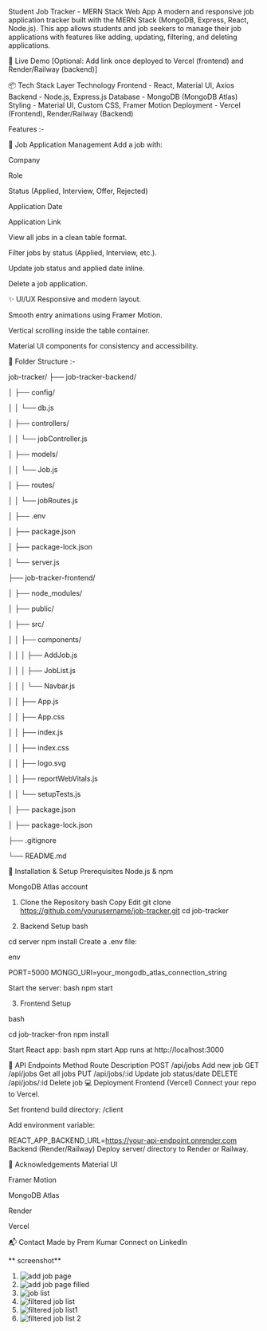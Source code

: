 Student Job Tracker - MERN Stack Web App
A modern and responsive job application tracker built with the MERN Stack (MongoDB, Express, React, Node.js). This app allows students and job seekers to manage their job applications with features like adding, updating, filtering, and deleting applications.

🚀 Live Demo
[Optional: Add link once deployed to Vercel (frontend) and Render/Railway (backend)]

📦 Tech Stack
Layer	Technology
Frontend -	React, Material UI, Axios
Backend -	Node.js, Express.js
Database -	MongoDB (MongoDB Atlas)
Styling -	Material UI, Custom CSS, Framer Motion
Deployment - Vercel (Frontend), Render/Railway (Backend)


Features :- 

📝 Job Application Management
Add a job with:

Company

Role

Status (Applied, Interview, Offer, Rejected)

Application Date

Application Link

View all jobs in a clean table format.

Filter jobs by status (Applied, Interview, etc.).

Update job status and applied date inline.

Delete a job application.

✨ UI/UX
Responsive and modern layout.

Smooth entry animations using Framer Motion.

Vertical scrolling inside the table container.

Material UI components for consistency and accessibility.


📁 Folder Structure :- 

job-tracker/
├── job-tracker-backend/    

│   ├── config/

│   │   └── db.js   

│   ├── controllers/

│   │   └── jobController.js 

│   ├── models/

│   │   └── Job.js 

│   ├── routes/

│   │   └── jobRoutes.js

│   ├── .env   

│   ├── package.json

│   ├── package-lock.json

│   └── server.js                  




├── job-tracker-frontend/  

│   ├── node_modules/

│   ├── public/

│   ├── src/

│   │   ├── components/  

│   │   │   ├── AddJob.js  

│   │   │   ├── JobList.js 

│   │   │   └── Navbar.js   

│   │   ├── App.js    

│   │   ├── App.css 

│   │   ├── index.js   

│   │   ├── index.css   

│   │   ├── logo.svg

│   │   ├── reportWebVitals.js

│   │   └── setupTests.js

│   ├── package.json

│   ├── package-lock.json

├── .gitignore

└── README.md


🔧 Installation & Setup
Prerequisites
Node.js & npm

MongoDB Atlas account

1. Clone the Repository
bash
Copy
Edit
git clone https://github.com/yourusername/job-tracker.git
cd job-tracker

2. Backend Setup
bash

cd server
npm install
Create a .env file:

env

PORT=5000
MONGO_URI=your_mongodb_atlas_connection_string

Start the server:
bash
npm start

3. Frontend Setup

bash

cd job-tracker-fron
npm install


Start React app:
bash
npm start
App runs at http://localhost:3000

📡 API Endpoints
Method  	Route	    Description
POST	 /api/jobs	    Add new job
GET	    /api/jobs	    Get all jobs
PUT	   /api/jobs/:id	Update job status/date
DELETE	/api/jobs/:id	Delete job
💻 Deployment
Frontend (Vercel)
Connect your repo to Vercel.

Set frontend build directory: /client

Add environment variable:

REACT_APP_BACKEND_URL=https://your-api-endpoint.onrender.com
Backend (Render/Railway)
Deploy server/ directory to Render or Railway.


🙌 Acknowledgements
Material UI

Framer Motion

MongoDB Atlas

Render

Vercel

📬 Contact
Made by Prem Kumar
Connect on LinkedIn


** screenshot**
1. ![add job page](<Screenshot/addjob page.jpg>)
2. ![add job page filled](<Screenshot/addjob page1.jpg>)
3. ![job list](<Screenshot/job list.jpg>)
4. ![filtered job list](<Screenshot/job list filter1.jpg>)
5. ![filtered job list1](<Screenshot/job list filter.jpg>)
6. ![filtered job list 2](<Screenshot/job list filter 2.jpg>)


